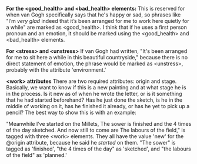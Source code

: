 **For the <good_health> and <bad_health> elements:**
This is reserved for when van Gogh specifically says that he's happy or sad, so phrases like "I’m *very glad* indeed that it’s been arranged for me to work here quietly for a while" are marked as <good_health>. I think that if he uses a first person pronoun and an emotion, it should be marked using the <good_health> and <bad_health> elements.

**For \<stress> and \<unstress>**
If van Gogh had written, "It's been arranged for me to sit here a while in this beautiful countryside," because there is no direct statement of emotion, the phrase would be marked as \<unstress>, probably with the attribute 'environment.'

**\<work> attributes**
There are two required attributes: origin and stage. Basically, we want to know if this is a new painting and at what stage he is in the process. Is it new as of when he wrote the letter, or is it something that he had started beforehand? Has he just done the sketch, is he in the middle of working on it, has he finished it already, or has he yet to pick up a pencil? The best way to show this is with an example: 

"Meanwhile I’ve started on the Millets, The sower is finished and the 4 times of the day sketched. And now still to come are The labours of the field," is tagged with three \<work> elements. They all have the value 'new' for the @origin attribute, because he said he *started* on them. "The sower" is tagged as 'finished', "the 4 times of the day" as 'sketched', and "the labours of the field" as 'planned.'